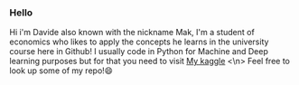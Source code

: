### Hello
Hi i'm Davide also known with the nickname Mak, I'm a student of economics who likes to apply the concepts he learns in the university course here in Github!
I usually code in Python for Machine and Deep learning purposes but for that you need to visit <a href="https://www.kaggle.com/davidemattioli">My kaggle</a>
<\n>
Feel free to look up some of my repo!:smile:

